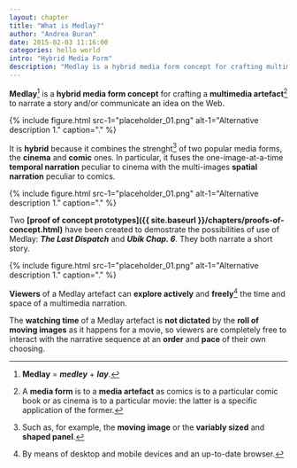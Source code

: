 ```yaml
---
layout: chapter
title: "What is Medlay?"
author: "Andrea Buran"
date: 2015-02-03 11:16:00
categories: hello world
intro: "Hybrid Media Form"
description: "Medlay is a hybrid media form concept for crafting multimedia artefacts to narrate a story and/or communicate an idea on the Web."
---
```


**Medlay**[^origin] is a **hybrid media form concept** for crafting a **multimedia artefact**[^form-artefact] to narrate a story and/or communicate an idea on the Web.

{% include figure.html src-1="placeholder_01.png" alt-1="Alternative description 1." caption="." %}

It is **hybrid** because it combines the strenght[^strength] of two popular media forms, the **cinema** and **comic** ones. In particular, it fuses the one-image-at-a-time **temporal narration** peculiar to cinema with the multi-images **spatial narration** peculiar to comics.

{% include figure.html src-1="placeholder_01.png" alt-1="Alternative description 1." caption="." %}

Two **[proof of concept prototypes]({{ site.baseurl }}/chapters/proofs-of-concept.html)** have been created to demostrate the possibilities of use of Medlay: ***The Last Dispatch*** and ***Ubik Chap. 6***. They both narrate a short story.

{% include figure.html src-1="placeholder_01.png" alt-1="Alternative description 1." caption="." %}

**Viewers** of a Medlay artefact can **explore actively** and **freely**[^exploration] the time and space of a multimedia narration. 

The **watching time** of a Medlay artefact is **not dictated** by the **roll of moving images** as it happens for a movie, so viewers are completely free to interact with the narrative sequence at an **order** and **pace** of their own choosing.




[^origin]: **Medlay** = ***medley*** + ***lay***.

[^form-artefact]: A **media form** is to a **media artefact** as comics is to a particular comic book or as cinema is to a particular movie: the latter is a specific application of the former.

[^strength]: Such as, for example, the **moving image** or the **variably sized** and **shaped panel**.

[^exploration]: By means of desktop and mobile devices and an up-to-date browser.